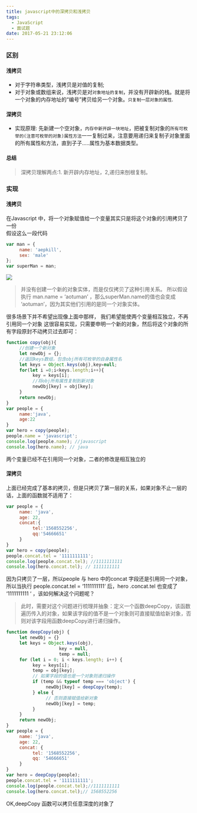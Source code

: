 ```yaml
---
title: javascript中的深拷贝和浅拷贝
tags:
  - JavaScript
  - 面试题
date: 2017-05-21 23:12:06
---
```

### 区别
#### 浅拷贝
- 对于字符串类型，浅拷贝是对值的复制;
- 对于对象或数组来说，浅拷贝是对``对象地址的复制``，并没有开辟新的栈。就是将一个对象的内存地址的“编号”拷贝给另一个对象。``只复制一层对象的属性``.

#### 深拷贝
- 实现原理: 先新建一个空对象，``内存中新开辟一块地址``，把被复制对象的``所有可枚举的(注意可枚举的对象)属性方法``一一复制过来，注意要用递归来复制子对象里面的所有属性和方法，直到子子…..属性为基本数据类型。

#### 总结
> 深拷贝理解两点:1. 新开辟内存地址，2,递归来刨根复制。

### 实现
#### 浅拷贝
在Javascript 中，将一个对象赋值给一个变量其实只是将这个对象的引用拷贝了一份     
假设这么一段代码
``` javascript
var man = {   
     name: 'aepkill',   
     sex: 'male'
};
var superMan = man;
```
![](http://ovc5dgvpb.bkt.clouddn.com/8EDD1233-20C2-45BF-BADC-D1ACB0C14640.png)  
> 并没有创建一个新的对象实体，而是仅仅拷贝了这种引用关系。
所以假设执行 man.name = ‘aotuman’ ，那么superMan.name的值也会变成 ‘aotuman’，因为其实他们引用的是同一个对象实体。

很多场景下并不希望出现像上面中那样， 我们希望能使两个变量相互独立，不再引用同一个对象
这很容易实现，只需要申明一个新的对象，然后将这个对象的所有字段原封不动拷贝过去即可：   

``` javascript
function copy(obj){
     //创建一个新对象
     let newObj = {};
     //返回keys数组，包含obj所有可枚举的自身属性名
     let keys = Object.keys(obj),key=null;
     for(let i =0;i<keys.length;i++){
          key = keys[i];
          //将obj所有属性复制到新对象
          newObj[key] = obj[key];
     }
     return newObj;
}
var people = {
     name:'java',
     age:22
}
var hero = copy(people);
people.name = 'javascript';
console.log(people.name); //javascript
console.log(hero.name); // java
```
两个变量已经不在引用同一个对象，二者的修改是相互独立的


#### 深拷贝
上面已经完成了基本的拷贝，但是只拷贝了第一层的关系，如果对象不止一层的话，上面的函数就不适用了： 

``` javascript
var people = {
     name: 'java',
     age: 22,
     concat:{
          tel:'1568552256',
          qq:'54666651'
     }
}
var hero = copy(people);
people.concat.tel = '1111111111';
console.log(people.concat.tel); //1111111111
console.log(hero.concat.tel); // 1111111111
```
因为只拷贝了一层，所以people 与 hero 中的concat 字段还是引用同一个对象，所以当执行 people.concat.tel = ‘1111111111’ 后，hero .concat.tel 也变成了 ‘1111111111 ‘ ，该如何解决这个问题呢？

> 此时，需要对这个问题进行梳理并抽象：定义一个函数deepCopy，该函数遍历传入的对象，如果该字段的值不是一个对象则可直接赋值给新对象，否则对该字段用函数deepCopy进行递归操作。

``` javascript
function deepCopy(obj) {
     let newObj = {}
     let keys = Object.keys(obj),
                    key = null,
                    temp = null;
     for (let i = 0; i < keys.length; i++) {
          key = keys[i];
          temp = obj[key];
          // 如果字段的值也是一个对象则递归操作
          if (temp && typeof temp === 'object') {
               newObj[key] = deepCopy(temp);
          } else {
               // 否则直接赋值给新对象
               newObj[key] = temp;
          }
     }
     return newObj;
}
var people = {
     name: 'java',
     age: 22,
     concat: {
          tel: '1568552256',
          qq: '54666651'
     }
}
var hero = deepCopy(people);
people.concat.tel = '1111111111';
console.log(people.concat.tel);//1111111111
console.log(hero.concat.tel);// 1568552256
```
OK,deepCopy 函数可以拷贝任意深度的对象了


